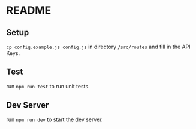 # README

## Setup
`cp config.example.js config.js` in directory `/src/routes` and fill in the API Keys.

## Test

run `npm run test` to run unit tests.

## Dev Server

run `npm run dev` to start the dev server.